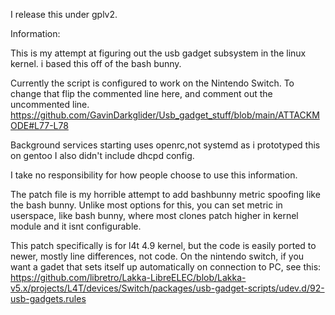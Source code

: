 I release this under gplv2.

Information:

This is my attempt at figuring out the usb gadget subsystem in the linux kernel. i based this off of the bash bunny.

Currently the script is configured to work on the Nintendo Switch. To change that flip the commented line here, and comment out the uncommented line.
https://github.com/GavinDarkglider/Usb_gadget_stuff/blob/main/ATTACKMODE#L77-L78

Background services starting uses openrc,not systemd as i prototyped this on gentoo 
I also didn't include dhcpd config.

I take no responsibility for how people choose to use this information.

The patch file is my horrible attempt to add bashbunny metric spoofing like the bash bunny.
Unlike most options for this, you can set metric in userspace, like bash bunny, where most clones patch higher in kernel module and it isnt configurable.

This patch specifically is for l4t 4.9 kernel, but the code is easily ported to newer, mostly line differences, not code.
On the nintendo switch, if you want a gadet that sets itself up automatically on connection to PC, see this:
https://github.com/libretro/Lakka-LibreELEC/blob/Lakka-v5.x/projects/L4T/devices/Switch/packages/usb-gadget-scripts/udev.d/92-usb-gadgets.rules

